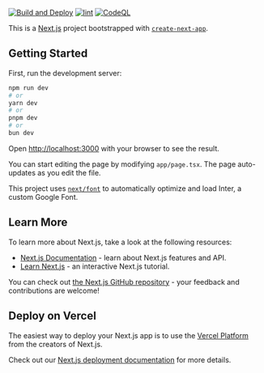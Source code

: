 [![Build and Deploy](https://github.com/OsushiGeekCamp/openai-finetuning-helper/actions/workflows/gh-pages.yml/badge.svg)](https://github.com/OsushiGeekCamp/openai-finetuning-helper/actions/workflows/gh-pages.yml)
[![lint](https://github.com/OsushiGeekCamp/openai-finetuning-helper/actions/workflows/lint.yml/badge.svg)](https://github.com/OsushiGeekCamp/openai-finetuning-helper/actions/workflows/lint.yml)
[![CodeQL](https://github.com/OsushiGeekCamp/openai-finetuning-helper/actions/workflows/github-code-scanning/codeql/badge.svg)](https://github.com/OsushiGeekCamp/openai-finetuning-helper/actions/workflows/github-code-scanning/codeql)

This is a [Next.js](https://nextjs.org/) project bootstrapped with [`create-next-app`](https://github.com/vercel/next.js/tree/canary/packages/create-next-app).

## Getting Started

First, run the development server:

```bash
npm run dev
# or
yarn dev
# or
pnpm dev
# or
bun dev
```

Open [http://localhost:3000](http://localhost:3000) with your browser to see the result.

You can start editing the page by modifying `app/page.tsx`. The page auto-updates as you edit the file.

This project uses [`next/font`](https://nextjs.org/docs/basic-features/font-optimization) to automatically optimize and load Inter, a custom Google Font.

## Learn More

To learn more about Next.js, take a look at the following resources:

- [Next.js Documentation](https://nextjs.org/docs) - learn about Next.js features and API.
- [Learn Next.js](https://nextjs.org/learn) - an interactive Next.js tutorial.

You can check out [the Next.js GitHub repository](https://github.com/vercel/next.js/) - your feedback and contributions are welcome!

## Deploy on Vercel

The easiest way to deploy your Next.js app is to use the [Vercel Platform](https://vercel.com/new?utm_medium=default-template&filter=next.js&utm_source=create-next-app&utm_campaign=create-next-app-readme) from the creators of Next.js.

Check out our [Next.js deployment documentation](https://nextjs.org/docs/deployment) for more details.
